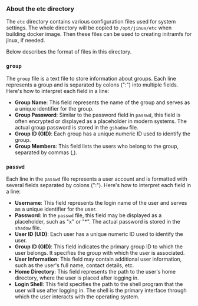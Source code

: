 ### About the etc directory

The `etc` directory contains various configuration files used for system settings. The whole directory will be copied to `/opt/jinux/etc` when building docker image. Then these files can be used to creating initramfs for jinux, if needed.

Below describes the format of files in this directory.

### `group`

The `group` file is a text file to store information about groups. Each line represents a group and is separated by colons (":") into multiple fields.
Here's how to interpret each field in a line:
- **Group Name**: This field represents the name of the group and serves as a unique identifier for the group.
- **Group Password**: Similar to the password field in `passwd`, this field is often encrypted or displayed as a placeholder in modern systems. The actual group password is stored in the `gshadow` file.
- **Group ID (GID)**: Each group has a unique numeric ID used to identify the group.
- **Group Members**: This field lists the users who belong to the group, separated by commas (,).

### `passwd`

Each line in the `passwd` file represents a user account and is formatted with several fields separated by colons (":").
Here's how to interpret each field in a line:
- **Username**: This field represents the login name of the user and serves as a unique identifier for the user.
- **Password**:  In the `passwd` file, this field may be displayed as a placeholder, such as "x" or "*". The actual password is stored in the `shadow` file.
- **User ID (UID)**: Each user has a unique numeric ID used to identify the user. 
- **Group ID (GID)**: This field indicates the primary group ID to which the user belongs. It specifies the group with which the user is associated.
- **User Information**: This field may contain additional user information, such as the user's full name, contact details, etc.
- **Home Directory**: This field represents the path to the user's home directory, where the user is placed after logging in.
- **Login Shell**: This field specifies the path to the shell program that the user will use after logging in. The shell is the primary interface through which the user interacts with the operating system.